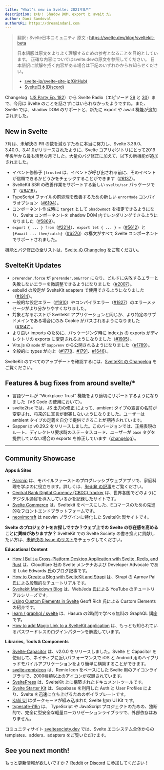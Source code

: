 ```yaml
---
title: "What's new in Svelte: 2021年8月"
description: おお！ Shadow DOM、export と await だ。
author: Dani Sandoval
authorURL: https://dreamindani.com
---
```

> 翻訳 : Svelte日本コミュニティ
> 原文 : https://svelte.dev/blog/sveltekit-beta
>
> 日本語版は原文をよりよく理解するための参考となることを目的としています。
> 正確な内容についてはsvelte.devの原文を参照してください。
> 日本語訳に誤解を招く内容がある場合は下記のいずれかからお知らせください。
> - [svelte-jp/svelte-site-jp(GitHub)](https://github.com/svelte-jp/svelte-site-jp)
> - [Svelte日本(Discord)](https://discord.com/invite/YTXq3ZtBbx)

Changelog（[JS Party Ep. 182](https://changelog.com/jsparty/182)）から Svelte Radio（エピソード [29](https://share.transistor.fm/s/adc23e84) と [30](https://share.transistor.fm/s/6316622d)）まで、今月は Svelte のことを話さずにはいられなかったようですね。また、Svelte では、shadow DOM のサポートと、新たに export や await 機能が追加されました。

## New in Svelte

7月は、未解決の PR の数を減らすために本当に努力し、Svelte 3.39.0、3.40.0、3.41.0がリリースされたように、Svelte コアリポジトリにとって2019年後半から最も活発な月でした。大量のバグ修正に加えて、以下の新機能が追加されました。

- イベント修飾子 `|trusted` は、イベントが呼び出される前に、そのイベントが信頼できるかどうかをチェックすることができます（[#6137](https://github.com/sveltejs/svelte/issues/6137)）。
- SvelteKit SSR の改善作業をサポートする新しい `svelte/ssr` パッケージです（[#6416](https://github.com/sveltejs/svelte/pull/6416)）。
- TypeScript ファイルの前処理を改善するための新しい `errorMode` コンパイラオプション（[#6194](https://github.com/sveltejs/svelte/pull/6194)）。
- コンポーネント作成時に `target` として `ShadowRoot` を指定できるようになり、Svelte コンポーネントを shadow DOM 内でレンダリングできるようになりました（[#5869](https://github.com/sveltejs/svelte/issues/5869)）。
- `export { ... } from`（[#2214](https://github.com/sveltejs/svelte/issues/2214)）、`export let { ... } =`（[#5612](https://github.com/sveltejs/svelte/issues/5612)）と `{#await ... then/catch}`（[#6270](https://github.com/sveltejs/svelte/issues/6270)）の構文がすべて Svelte コンポーネントでサポートされました。

機能とバグ修正の全リストは、[Svelte の Changelog](https://github.com/sveltejs/svelte/blob/master/CHANGELOG.md) をご覧ください。

## SvelteKit Updates

- `prerender.force` が `prerender.onError` になり、ビルドに失敗するエラーと失敗しないエラーを微調整できるようになりました（[#2007](https://github.com/sveltejs/kit/pull/2007)）。
- esbuild の設定が SvelteKit adapters で使用できるようになりました（[#1914](https://github.com/sveltejs/kit/pull/1914)）。
- 一般的な設定エラー（[#1910](https://github.com/sveltejs/kit/pull/1910)）やコンパイラエラー（[#1827](https://github.com/sveltejs/kit/pull/1827)）のエラーメッセージがより分かりやすくなりました。
- 対象となるホストが SvelteKit アプリケーションと同じか、より特定のサブドメインである場合にのみ Cookie がパスされるようになりました（[#1847](https://github.com/sveltejs/kit/pull/1847)）。
- より良い imports のために、パッケージング時に index.js の exports がディレクトリの exports に変更されるようになりました（[#1905](https://github.com/sveltejs/kit/pull/1905)）。
- Vite.js の `mode` が `$app/env` から公開されるようになりました（[#1789](https://github.com/sveltejs/kit/pull/1789)）。
- 全般的に types が向上（[#1778](https://github.com/sveltejs/kit/pull/1778)、[#1791](https://github.com/sveltejs/kit/pull/1791)、[#1646](https://github.com/sveltejs/kit/pull/1646)）。

SvelteKit のすべてのアップデートを確認するには、[SvelteKit の Changelog](https://github.com/sveltejs/kit/blob/master/packages/kit/CHANGELOG.md) をご覧ください。

## Features & bug fixes from around svelte/*

- 言語ツールが "Workplace Trust" 機能をより適切にサポートするようになりました（VS Code の使用において）。
- svelte2tsx では、JS 出力の修正 によって、ambient タイプの宣言の名前が変更され、将来的に宣言が衝突しないようになりました。ユーザーは ambient タイプの定義を自分で提供できることが期待されています。
- Sapper は v0.29.2 をリリースしました。このバージョンでは、正規表現のルート、ディレクトリ要求時のステータスコード、ユーザーが `base` タグを提供していない場合の exports を修正しています（[changelog](https://github.com/sveltejs/sapper/blob/master/CHANGELOG.md)）。

---

## Community Showcase

**Apps & Sites**

- [Parsnip](https://www.parsnip.ai/) は、モバイルファーストのプログレッシブウェブアプリで、家庭料理を学ぶのに役立ちます。詳しくは、[Reddit の記事](https://www.reddit.com/r/sveltejs/comments/oearb9/learning_to_cook_at_home_with_parsnip_built/)をご覧ください。
- [Central Bank Digital Currency (CBDC) tracker](https://www.atlanticcouncil.org/cbdctracker/) は、世界各国でどのようにデジタル通貨を導入しているかを記録したサイトです。
- [Svelte Commerce](https://github.com/itswadesh/svelte-commerce) は、Sveltekit をベースにした、Eコマースのための先進的なフロントエンドプラットフォームです。
- [neovimcraft](https://neovimcraft.com/) は neovim プラグインに特化した SvelteKit 製サイトです。

**Svelte のプロジェクトをお探しですか？ウェブ上での Svelte の存在感を高めることに興味がありますか？** SvelteKit での Svelte Society の書き換えに貢献したい方は、[未解決の Issue のリスト](https://github.com/svelte-society/sveltesociety-2021/issue)をチェックしてください。

**Educational Content**

- [How I Built a Cross-Platform Desktop Application with Svelte, Redis, and Rust](https://css-tricks.com/how-i-built-a-cross-platform-desktop-application-with-svelte-redis-and-rust/) は、Cloudflare 社の Svelte メンテナおよび Developer Advocate である Luke Edwards 氏のブログ記事です。
- [How to Create a Blog with SvelteKit and Strapi](https://strapi.io/blog/how-to-create-a-blog-with-svelte-kit-strapi) は、Strapi の Aarnav Pai 氏による段階的なチュートリアルです。
- [Sveltekit Markdown Blog](https://www.youtube.com/watch?v=sKKgT0SEioI&list=PLm_Qt4aKpfKgonq1zwaCS6kOD-nbOKx7V) は、WebJeda 氏による YouTube のチュートリアルシリーズです。
- [Using Custom Elements in Svelte](https://css-tricks.com/using-custom-elements-in-svelte/) Geoff Rich 氏による Custom Elements の紹介です。
- [learn / graphql / svelte](https://hasura.io/learn/graphql/svelte-apollo/introduction/) は、Hasura の2時間で学べる無料の GraphQL 講座です。
- [How to add Magic Link to a SvelteKit application](https://magic.link/posts/magic-svelte) は、もっとも知られているパスワードレスのログインパターンを解説しています。

**Libraries, Tools & Components**

- [Svelte-Capacitor](https://github.com/drannex42/svelte-capacitor/) は、v2.0.0 をリリースしました。Svelte と Capacitor を使用して、ネイティブに近いパフォーマンスで iOS と Android 用のハイブリッドモバイルアプリケーションをより簡単に構築することができます。
- [svelte-remixicon](https://github.com/ABarnob/svelte-remixicon) は、Remix Icon をベースにした Svelte 用のアイコンライブラリで、2000種類以上のアイコンが収録されています。
- [SveltePress](https://github.com/GeopJr/SveltePress) は、SvelteKit 上に構築されたドキュメントツールです。
- [Svelte Starter Kit](https://github.com/one-aalam/svelte-starter-kit/tree/auth-supabase) は、Supabase を利用した Auth と User Profiles により、Svelte を迅速に立ち上げるためのボイラプレートです。
- [Kahi UI](https://github.com/novacbn/kahi-ui) はダークモードが組み込まれた Svelte 初の UI Kit です。
- [typesafe-i18n](https://github.com/ivanhofer/typesafe-i18n) は、 TypeScript や JavaScript プロジェクトのための、独断的で、完全に型安全な軽量ローカリゼーションライブラリで、外部依存はありません。

コミュニティサイト [sveltesociety.dev](https://sveltesociety.dev/templates) では、Svelte エコシステム全体からの templates、adders、adapters をご覧いただけます。

## See you next month!

もっと更新情報が欲しいですか？ [Reddit](https://www.reddit.com/r/sveltejs/) or [Discord](https://discord.com/invite/yy75DKs) に参加してください！
